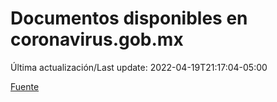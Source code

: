 # Documentos disponibles en coronavirus.gob.mx

Última actualización/Last update: 2022-04-19T21:17:04-05:00

 [Fuente](https://coronavirus.gob.mx/)
